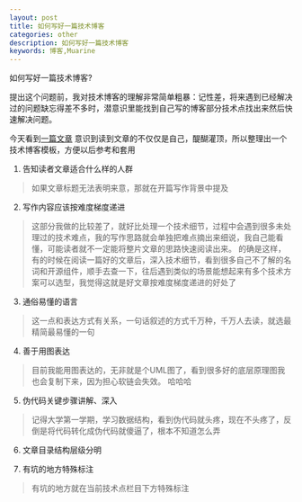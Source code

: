 ```yaml
---
layout: post
title: 如何写好一篇技术博客
categories: other
description: 如何写好一篇技术博客
keywords: 博客,Muarine
---
```


如何写好一篇技术博客?

提出这个问题前，我对技术博客的理解非常简单粗暴：记性差，将来遇到已经解决过的问题缺忘得差不多时，潜意识里能找到自己写的博客部分技术点找出来然后快速解决问题。

今天看到[一篇文章](http://www.cnblogs.com/cj723/archive/2012/03/15/2396422.html) 意识到读到文章的不仅仅是自己，醍醐灌顶，所以整理出一个技术博客模板，方便以后参考和套用

1. 告知读者文章适合什么样的人群
> 如果文章标题无法表明来意，那就在开篇写作背景中提及

2. 写作内容应该按难度梯度递进
> 这部分我做的比较差了，就好比处理一个技术细节，过程中会遇到很多未处理过的技术难点，我的写作思路就会单独把难点摘出来细说，我自己能看懂，可能读者就不一定能将整片文章的思路快速阅读出来。
的确是这样，有的时候在阅读一篇好的文章后，深入技术细节，看到很多自己不了解的名词和开源组件，顺手去查一下，往后遇到类似的场景能想起来有多个技术方案可以选型，我觉得这就是好文章按难度梯度递进的好处了

3. 通俗易懂的语言
> 这一点和表达方式有关系，一句话叙述的方式千万种，千万人去读，就选最精简最易懂的一句

4. 善于用图表达
> 目前我能用图表达的，无非就是个UML图了，看到很多好的底层原理图我也会复制下来，因为担心软链会失效。 哈哈哈

5. 伪代码关键步骤讲解、深入
> 记得大学第一学期，学习数据结构，看到伪代码就头疼，现在不头疼了，反倒是将代码转化成伪代码就傻逼了，根本不知道怎么弄

6. 文章目录结构层级分明

7. 有坑的地方特殊标注
> 有坑的地方就在当前技术点栏目下方特殊标注
